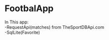 # FootbalApp
  In This app:
    <br>-RequestApi(matches) from TheSportDBApi.com<br>
    -SqlLite(Favorite)
